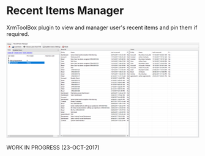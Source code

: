 # Recent Items Manager
XrmToolBox plugin to view and manager user's recent items and pin them if required.

![Screenshot](Screenshot.png)

WORK IN PROGRESS (23-OCT-2017)